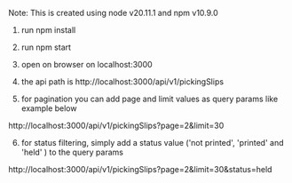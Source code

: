 Note: This is created using node v20.11.1 and npm v10.9.0

1. run npm install
2. run npm start
3. open on browser on localhost:3000
4. the api path is http://localhost:3000/api/v1/pickingSlips

5. for pagination you can add page and limit values as query params like example below

http://localhost:3000/api/v1/pickingSlips?page=2&limit=30

6. for status filtering, simply add a status value ('not printed', 'printed' and 'held' ) to the query params

http://localhost:3000/api/v1/pickingSlips?page=2&limit=30&status=held
